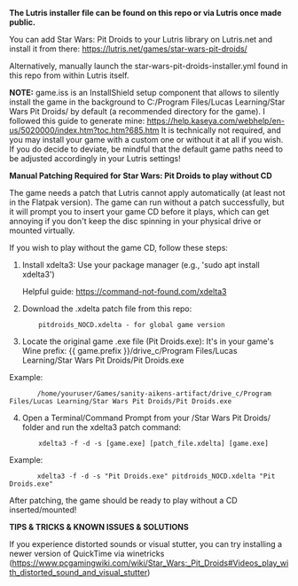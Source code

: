 **The Lutris installer file can be found on this repo or via Lutris once made public.**

  You can add Star Wars: Pit Droids to your Lutris library on Lutris.net and install it from there:
  https://lutris.net/games/star-wars-pit-droids/

  Alternatively, manually launch the star-wars-pit-droids-installer.yml found in this repo from within Lutris itself.

  **NOTE:** game.iss is an InstallShield setup component that allows to silently install the game in the background to C:/Program Files/Lucas Learning/Star Wars Pit Droids/ by default (a recommended directory for the game).
  I followed this guide to generate mine: https://help.kaseya.com/webhelp/en-us/5020000/index.htm?toc.htm?685.htm
  It is technically not required, and you may install your game with a custom one or without it at all if you wish. If you do decide to deviate, be mindful that the default game paths need to be adjusted accordingly in your Lutris settings!
  
**Manual Patching Required for Star Wars: Pit Droids to play without CD**
  
The game needs a patch that Lutris cannot apply automatically (at least not in the Flatpak version). The game can run without a patch successfully, but it will prompt you to insert your game CD before it plays, which can get annoying if you don't keep the disc spinning in your physical drive or mounted virtually.
        
If you wish to play without the game CD, follow these steps:

1. Install xdelta3:
   Use your package manager (e.g., 'sudo apt install xdelta3')

   Helpful guide: https://command-not-found.com/xdelta3

2. Download the .xdelta patch file from this repo:
  
           pitdroids_NOCD.xdelta - for global game version

3. Locate the original game .exe file (Pit Droids.exe):
           It's in your game's Wine prefix: {{ game.prefix }}/drive_c/Program Files/Lucas Learning/Star Wars Pit Droids/Pit Droids.exe

  Example:
  
           /home/youruser/Games/sanity-aikens-artifact/drive_c/Program Files/Lucas Learning/Star Wars Pit Droids/Pit Droids.exe

4. Open a Terminal/Command Prompt from your /Star Wars Pit Droids/ folder and run the xdelta3 patch command:
  
           xdelta3 -f -d -s [game.exe] [patch_file.xdelta] [game.exe]

  Example:
  
           xdelta3 -f -d -s "Pit Droids.exe" pitdroids_NOCD.xdelta "Pit Droids.exe"

After patching, the game should be ready to play without a CD inserted/mounted!

**TIPS & TRICKS & KNOWN ISSUES & SOLUTIONS**

If you experience distorted sounds or visual stutter, you can try installing a newer version of QuickTime via winetricks (https://www.pcgamingwiki.com/wiki/Star_Wars:_Pit_Droids#Videos_play_with_distorted_sound_and_visual_stutter)

